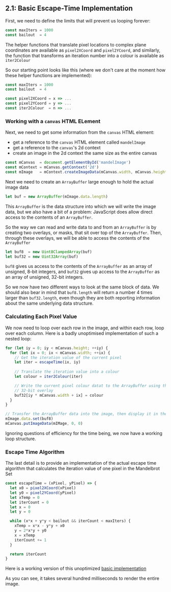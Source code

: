 ## 2.1: Basic Escape-Time Implementation

First, we need to define the limits that will prevent us looping forever:

```javascript
const maxIters = 1000
const bailout  = 4
```

The helper functions that translate pixel locations to complex plane coordinates are available as `pixel2XCoord` and `pixel2YCoord`, and similarly, the function that transforms an iteration number into a colour is available as `iter2Colour`

So our starting point looks like this (where we don't care at the moment how these helper functions are implemented):

```javascript
const maxIters = 1000
const bailout  = 4

const pixel2XCoord = x => ...
const pixel2YCoord = y => ...
const iter2Colour  = n => ...
```

### Working with a `canvas` HTML ELement

Next, we need to get some information from the `canvas` HTML element:

* get a reference to the `canvas` HTML element called `mandelImage`
* get a reference to the `canvas`'s 2d context
* create an image in the 2d context the same size as the entire canvas

```javascript
const mCanvas  = document.getElementById('mandelImage')
const mContext = mCanvas.getContext('2d')
const mImage   = mContext.createImageData(mCanvas.width, mCanvas.height)
```

Next we need to create an `ArrayBuffer` large enough to hold the actual image data

```javascript
let buf = new ArrayBuffer(mImage.data.length)
```

This `ArrayBuffer` is the data structure into which we will write the image data, but we also have a bit of a problem: JavaScript does allow direct access to the contents of an `ArrayBuffer`.

So the way we can read and write data to and from an `ArrayBuffer` is by creating two overlays, or masks, that sit over top of the `ArrayBuffer`.  Then, through these overlays, we will be able to access the contents of the `ArrayBuffer`

```javascript
let buf8  = new Uint8ClampedArray(buf)
let buf32 = new Uint32Array(buf)
```

`buf8` gives us access to the contents of the `ArrayBuffer` as an array of unsigned, 8-bit integers, and `buf32` gives up access to the `ArrayBuffer` as an array of unsigned, 32-bit integers.

So we now have two different ways to look at the same block of data.  We should also bear in mind that `buf8.length` will return a number 4 times larger than `buf32.length`, even though they are both reporting information about the same underlying data structure.

### Calculating Each Pixel Value

We now need to loop over each row in the image, and within each row, loop over each column.  Here is a badly unoptimised implementation of such a nested loop:

```javascript
for (let iy = 0; iy < mCanvas.height; ++iy) {
  for (let ix = 0; ix < mCanvas.width; ++ix) {
    // Get the iteration value of the current pixel
    let iter = escapeTime(ix, iy)
    
    // Translate the iteration value into a colour
    let colour = iter2Colour(iter)

    // Write the current pixel colour datat to the ArrayBuffer using the
    // 32-bit overlay
    buf32[iy * mCanvas.width + ix] = colour
  }
}

// Transfer the ArrayBuffer data into the image, then display it in the canvas
mImage.data.set(buf8)
mCanvas.putImageData(mIMage, 0, 0)
```

Ignoring questions of efficiency for the time being, we now have a working loop structure. 

### Escape Time Algorithm

The last detail is to provide an implementation of the actual escape time algorithm that calculates the iteration value of one pixel in the Mandelbrot Set

```javascript
const escapeTime = (xPixel, yPixel) => {
  let x0 = pixel2XCoord(xPixel)
  let y0 = pixel2YCoord(yPixel)
  let xTemp = 0
  let iterCount = 0
  let x = 0
  let y = 0

  while (x*x + y*y < bailout && iterCount < maxIters) {
    xTemp = x*x - y*y + x0
    y = 2*x*y + y0
    x = xTemp
    iterCount += 1
  }

  return iterCount
}
```

Here is a working version of this unoptimized [basic implementation](02-basic-implementation.html)

As you can see, it takes several hundred milliseconds to render the entire image.